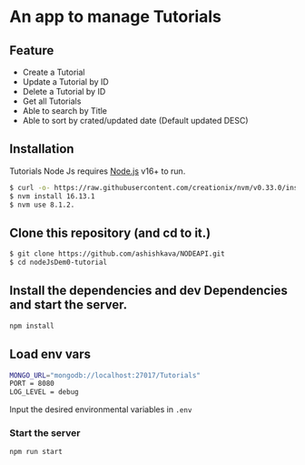 # An app to manage Tutorials

## Feature
- Create a Tutorial
- Update a Tutorial by ID
- Delete a Tutorial by ID
- Get all Tutorials
- Able to search by Title
- Able to sort by crated/updated date (Default updated DESC)

## Installation
Tutorials Node Js requires [Node.js](https://nodejs.org/) v16+ to run.

```sh
$ curl -o- https://raw.githubusercontent.com/creationix/nvm/v0.33.0/install.sh | bash
$ nvm install 16.13.1
$ nvm use 8.1.2.
```

## Clone this repository (and cd to it.)
```sh
$ git clone https://github.com/ashishkava/NODEAPI.git
$ cd nodeJsDem0-tutorial
```

## Install the dependencies and dev Dependencies and start the server.

```sh
npm install
```
## Load env vars

```sh
MONGO_URL="mongodb://localhost:27017/Tutorials"
PORT = 8080
LOG_LEVEL = debug
```

Input the desired environmental variables in ```.env```

### Start the server
```sh
npm run start
```






